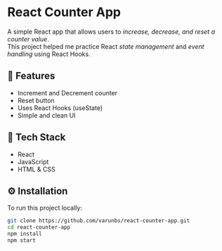 # React Counter App

A simple React app that allows users to *increase, decrease, and reset a counter value*.  
This project helped me practice React *state management* and *event handling* using React Hooks.

## 🚀 Features
- Increment and Decrement counter
- Reset button
- Uses React Hooks (useState)
- Simple and clean UI

## 🧰 Tech Stack
- React
- JavaScript
- HTML & CSS

## ⚙ Installation
To run this project locally:

```bash
git clone https://github.com/varunbs/react-counter-app.git
cd react-counter-app
npm install
npm start
